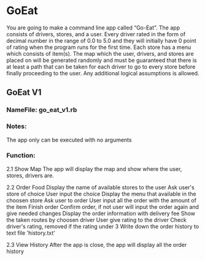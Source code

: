 # GoEat
You are going to make a command line app called “Go-Eat”. The app consists of drivers, stores, and a user. Every driver rated in the form of decimal number in the range of 0.0 to 5.0 and they will initially have 0 point of rating when the program runs for the first time. Each store has a menu which consists of item(s). The map which the user, drivers, and stores are placed on will be generated randomly and must be guaranteed that there is at least a path that can be taken for each driver to go to every store before finally proceeding to the user. Any additional logical assumptions is allowed.

## GoEat V1

### NameFile: go_eat_v1.rb

### Notes:
The app only can be executed with no arguments

### Function:
2.1 Show Map
The app will display the map and show where the user, stores, drivers are. 

2.2 Order Food
Display the name of available stores to the user
Ask user's store of choice
User input the choice
Display the menu that available in the choosen store
Ask user to order
User input all the order with the amount of the item
Finish order
Confirm order, if not user will input the order again and give needed changes
Display the order information with delivery fee
Show the taken routes by choosen driver
User give rating to the driver
Check driver's rating, removed if the rating under 3
Write down the order history to text file 'history.txt'

2.3 View History
After the app is close, the app will display all the order history 